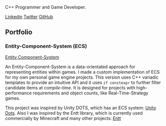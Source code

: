 C++ Programmer and Game Developer. 

[Linkedin](https://www.linkedin.com/in/oscar-smith-jones-44329a195/) 
[Twitter](https://twitter.com/OscarSmithJone1)
[GitHub](https://github.com/ozzysmithjones)
## Portfolio
### Entity-Component-System (ECS)

[Entity Component-System](https://github.com/ozzysmithjones/entity-component-system)

An Entity-Component-System is a data-orientated approach for representing entities within games. I made a custom implementation of ECS for my own personal game engine projects. This version uses C++ variadic templates to provide an intuitive API and it uses `if constexpr` to further filter candidate items at *compile-time*. It is designed for projects with high-performance requirements and object counts, like Real-Time-Strategy games. 

This project was inspired by Unity DOTS, which has an ECS system: [Unity Dots](https://unity.com/dots). Also I was inspired by the Entt library, which is currently used commercially by Minecraft and many other projects: [Entt](https://github.com/skypjack/entt) 

